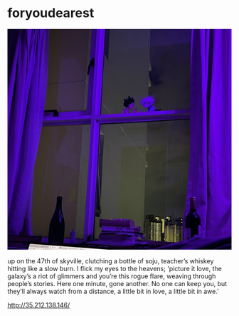 # foryoudearest
![:)](gon_killua.jpg)

up on the 47th of skyville, clutching a bottle of soju, teacher’s whiskey hitting like a slow burn. I flick my eyes to the heavens; 'picture it love, the galaxy’s a riot of glimmers and you’re this rogue flare, weaving through people’s stories. Here one minute, gone another. No one can keep you, but they’ll always watch from a distance, a little bit in love, a little bit in awe.'

http://35.212.138.146/
